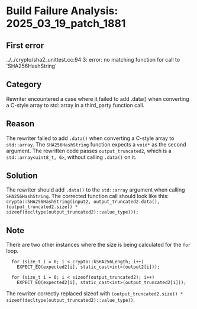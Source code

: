 # Build Failure Analysis: 2025_03_19_patch_1881

## First error

../../crypto/sha2_unittest.cc:94:3: error: no matching function for call to 'SHA256HashString'

## Category
Rewriter encountered a case where it failed to add .data() when converting a C-style array to std::array in a third_party function call.

## Reason
The rewriter failed to add `.data()` when converting a C-style array to `std::array`. The `SHA256HashString` function expects a `void*` as the second argument. The rewritten code passes `output_truncated2`, which is a `std::array<uint8_t, 6>`, without calling `.data()` on it.

## Solution
The rewriter should add `.data()` to the `std::array` argument when calling `SHA256HashString`. The corrected function call should look like this:
`crypto::SHA256HashString(input2, output_truncated2.data(), (output_truncated2.size() * sizeof(decltype(output_truncated2)::value_type)));`

## Note
There are two other instances where the size is being calculated for the `for` loop.

```
  for (size_t i = 0; i < crypto::kSHA256Length; i++)
    EXPECT_EQ(expected2[i], static_cast<int>(output2[i]));

  for (size_t i = 0; i < sizeof(output_truncated2); i++)
    EXPECT_EQ(expected2[i], static_cast<int>(output_truncated2[i]));
```

The rewriter correctly replaced sizeof with `(output_truncated2.size() * sizeof(decltype(output_truncated2)::value_type))`.